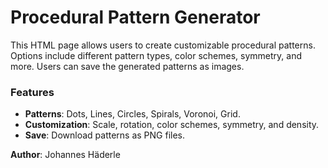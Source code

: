 # Procedural Pattern Generator

This HTML page allows users to create customizable procedural patterns. Options include different pattern types, color schemes, symmetry, and more. Users can save the generated patterns as images.

### Features
- **Patterns**: Dots, Lines, Circles, Spirals, Voronoi, Grid.
- **Customization**: Scale, rotation, color schemes, symmetry, and density.
- **Save**: Download patterns as PNG files.

**Author**: Johannes Häderle
